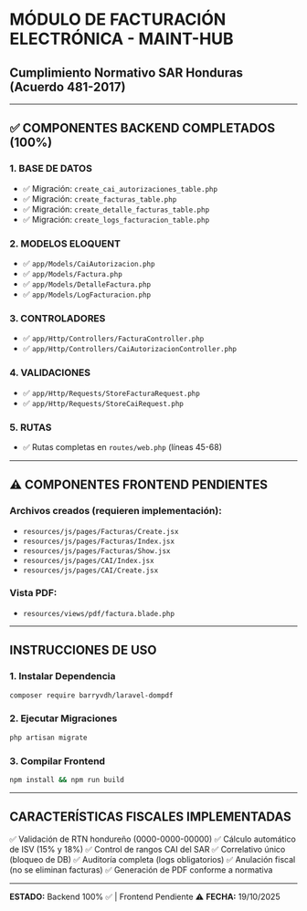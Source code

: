 # MÓDULO DE FACTURACIÓN ELECTRÓNICA - MAINT-HUB
## Cumplimiento Normativo SAR Honduras (Acuerdo 481-2017)

---

## ✅ COMPONENTES BACKEND COMPLETADOS (100%)

### 1. BASE DE DATOS
- ✅ Migración: `create_cai_autorizaciones_table.php`
- ✅ Migración: `create_facturas_table.php`
- ✅ Migración: `create_detalle_facturas_table.php`
- ✅ Migración: `create_logs_facturacion_table.php`

### 2. MODELOS ELOQUENT
- ✅ `app/Models/CaiAutorizacion.php`
- ✅ `app/Models/Factura.php`
- ✅ `app/Models/DetalleFactura.php`
- ✅ `app/Models/LogFacturacion.php`

### 3. CONTROLADORES
- ✅ `app/Http/Controllers/FacturaController.php`
- ✅ `app/Http/Controllers/CaiAutorizacionController.php`

### 4. VALIDACIONES
- ✅ `app/Http/Requests/StoreFacturaRequest.php`
- ✅ `app/Http/Requests/StoreCaiRequest.php`

### 5. RUTAS
- ✅ Rutas completas en `routes/web.php` (líneas 45-68)

---

## ⚠️ COMPONENTES FRONTEND PENDIENTES

### Archivos creados (requieren implementación):
- `resources/js/pages/Facturas/Create.jsx`
- `resources/js/pages/Facturas/Index.jsx`
- `resources/js/pages/Facturas/Show.jsx`
- `resources/js/pages/CAI/Index.jsx`
- `resources/js/pages/CAI/Create.jsx`

### Vista PDF:
- `resources/views/pdf/factura.blade.php`

---

## INSTRUCCIONES DE USO

### 1. Instalar Dependencia
```bash
composer require barryvdh/laravel-dompdf
```

### 2. Ejecutar Migraciones
```bash
php artisan migrate
```

### 3. Compilar Frontend
```bash
npm install && npm run build
```

---

## CARACTERÍSTICAS FISCALES IMPLEMENTADAS

✅ Validación de RTN hondureño (0000-0000-00000)
✅ Cálculo automático de ISV (15% y 18%)
✅ Control de rangos CAI del SAR
✅ Correlativo único (bloqueo de DB)
✅ Auditoría completa (logs obligatorios)
✅ Anulación fiscal (no se eliminan facturas)
✅ Generación de PDF conforme a normativa

---

**ESTADO:** Backend 100% ✅ | Frontend Pendiente ⚠️
**FECHA:** 19/10/2025

